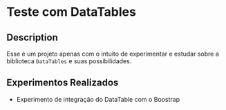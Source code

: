 # Teste com DataTables

## Description
Esse é um projeto apenas com o intuito de experimentar e estudar sobre a biblioteca `DataTables` e suas possibilidades.

## Experimentos Realizados
- Experimento de integração do DataTable com o Boostrap